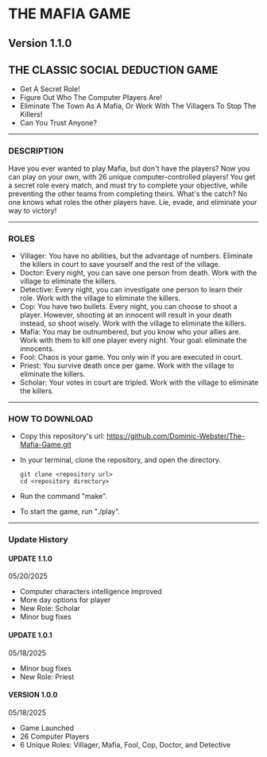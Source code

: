 # THE MAFIA GAME
## Version 1.1.0

## THE CLASSIC SOCIAL DEDUCTION GAME

- Get A Secret Role!
- Figure Out Who The Computer Players Are!
- Eliminate The Town As A Mafia, Or Work With The Villagers To Stop The Killers!
- Can You Trust Anyone?

---

### DESCRIPTION

Have you ever wanted to play Mafia, but don't have the players?
Now you can play on your own, with 26 unique computer-controlled players!
You get a secret role every match, and must try to complete your objective, while preventing the other teams from completing theirs.
What's the catch? No one knows what roles the other players have.
Lie, evade, and eliminate your way to victory!

---

### ROLES

- Villager: You have no abilities, but the advantage of numbers. Eliminate the killers in court to save yourself and the rest of the village.
- Doctor: Every night, you can save one person from death. Work with the village to eliminate the killers.
- Detective: Every night, you can investigate one person to learn their role. Work with the village to eliminate the killers.
- Cop: You have two bullets. Every night, you can choose to shoot a player. However, shooting at an innocent will result in your death instead, so shoot wisely. Work with the village to eliminate the killers.
- Mafia: You may be outnumbered, but you know who your allies are. Work with them to kill one player every night. Your goal: eliminate the innocents.
- Fool: Chaos is your game. You only win if you are executed in court.
- Priest: You survive death once per game. Work with the village to eliminate the killers.
- Scholar: Your votes in court are tripled. Work with the village to eliminate the killers.

---

### HOW TO DOWNLOAD

- Copy this repository's url: https://github.com/Dominic-Webster/The-Mafia-Game.git
- In your terminal, clone the repository, and open the directory.

    ```console
    git clone <repository url>
    cd <repository directory>
    ```

- Run the command "make".
- To start the game, run "./play".

---

### Update History

#### UPDATE 1.1.0
05/20/2025
- Computer characters intelligence improved
- More day options for player
- New Role: Scholar
- Minor bug fixes

#### UPDATE 1.0.1
05/18/2025
- Minor bug fixes
- New Role: Priest

#### VERSION 1.0.0
05/18/2025
- Game Launched
- 26 Computer Players
- 6 Unique Roles: Villager, Mafia, Fool, Cop, Doctor, and Detective

